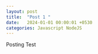 ```yaml
---
layout: post
title:  "Post 1 "
date:   2024-01-01 00:00:01 +0530
categories: Javascript NodeJS
---
```

Posting Test
